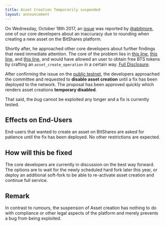 ```yaml
---
title: Asset Creation Temporarily suspended
layout: announcement
---
```


On Wednesday, October 18th 2017, an
[issue](https://github.com/bitshares/bitshares-core/issues/429) was
reported by [@abitmore](https://github.com/abitmore), one of our core
developers about an inaccuracy due to rounding when creating a new asset
on the BitShares platform.

Shortly after, he approached other core developers about further
findings that need immediate attention. The core of the problem lies in
[this line](https://github.com/bitshares/bitshares-core/blob/2.0.170710/libraries/chain/asset_evaluator.cpp#L94),
[this line](https://github.com/bitshares/bitshares-core/blob/2.0.170710/libraries/chain/asset_evaluator.cpp#L127),
and
[this line](https://github.com/bitshares/bitshares-core/blob/2.0.170710/libraries/chain/evaluator.cpp#L89),
and would have allowed an user to obtain free BTS tokens by crafting an
`asset_create_operation` in a certain way. [Full
Disclosure](https://github.com/bitshares/bitshares-core/issues/433).

After confirming the issue on the [public
testnet](https://testnet.bitshares.eu), the developers approached the
committee and requested to **disable asset creation** until a fix has
been deployed to the network. The proposal has been approved quickly
which renders asset creations **temporary disabled**.

That said, the *bug* cannot be exploited any longer and a fix is
currently tested.

## Effects on End-Users

End-users that wanted to create an asset on BitShares are asked for
patience until the fix has been deployed. No other restrictions are
expected.

## How will this be fixed

The core developers are currently in discussion on the best way forward.
The options are to wait for the newly scheduled hard fork later this
year, or deploy an additional soft-fork to be able to re-activate asset
creation and continue full service.

## Remark

In contrast to rumours, the suspension of Asset creation has nothing to
do with compliance or other legal aspects of the platform and merely
prevents a bug from being exploited.
